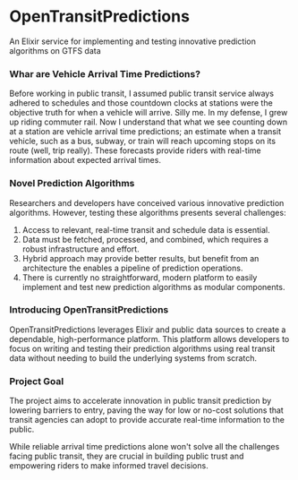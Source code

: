 # OpenTransitPredictions
An Elixir service for implementing and testing innovative prediction algorithms on GTFS data

### Whar are Vehicle Arrival Time Predictions?

Before working in public transit, I assumed public transit service always adhered to schedules and those countdown clocks at stations were the objective truth for when a vehicle will arrive. Silly me. In my defense, I grew up riding commuter rail. Now I understand that what we see counting down at a station are vehicle arrival time predictions; an estimate when a transit vehicle, such as a bus, subway, or train will reach upcoming stops on its route (well, trip really). These forecasts provide riders with real-time information about expected arrival times.

### Novel Prediction Algorithms

Researchers and developers have conceived various innovative prediction algorithms. However, testing these algorithms presents several challenges:

1. Access to relevant, real-time transit and schedule data is essential.
2. Data must be fetched, processed, and combined, which requires a robust infrastructure and effort.
3. Hybrid approach may provide better results, but benefit from an architecture the enables a pipeline of prediction operations.
4. There is currently no straightforward, modern platform to easily implement and test new prediction algorithms as modular components.

### Introducing OpenTransitPredictions

OpenTransitPredictions leverages Elixir and public data sources to create a dependable, high-performance platform. This platform allows developers to focus on writing and testing their prediction algorithms using real transit data without needing to build the underlying systems from scratch.

### Project Goal

The project aims to accelerate innovation in public transit prediction by lowering barriers to entry, paving the way for low or no-cost solutions that transit agencies can adopt to provide accurate real-time information to the public.

While reliable arrival time predictions alone won't solve all the challenges facing public transit, they are crucial in building public trust and empowering riders to make informed travel decisions.
